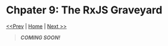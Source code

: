 # Chpater 9: The RxJS Graveyard

[<<Prev](/section-1/08-just-my-types.md) | [Home](/README.md) | [Next >>](/section-1/10-whats-next.md)

> ***COMING SOON!***